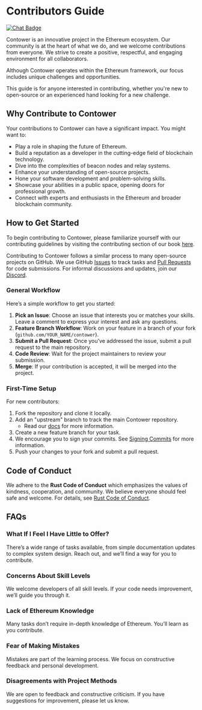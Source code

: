 # Contributors Guide

[![Chat Badge]][Chat Link]

Contower is an innovative project in the Ethereum ecosystem. Our community is at the heart of what we do, and we welcome contributions from everyone. We strive to create a positive, respectful, and engaging environment for all collaborators.

Although Contower operates within the Ethereum framework, our focus includes unique challenges and opportunities.

This guide is for anyone interested in contributing, whether you're new to open-source or an experienced hand looking for a new challenge.

## Why Contribute to Contower

Your contributions to Contower can have a significant impact. You might want to:

-   Play a role in shaping the future of Ethereum.
-   Build a reputation as a developer in the cutting-edge field of blockchain technology.
-   Dive into the complexities of beacon nodes and relay systems.
-   Enhance your understanding of open-source projects.
-   Hone your software development and problem-solving skills.
-   Showcase your abilities in a public space, opening doors for professional growth.
-   Connect with experts and enthusiasts in the Ethereum and broader blockchain community.

## How to Get Started

To begin contributing to Contower, please familiarize yourself with our contributing guidelines by visiting the contributing section of our book [here](https://nodura.github.io/contower/contributing/contributing.html).

Contributing to Contower follows a similar process to many open-source projects on GitHub. We use GitHub [Issues](https://github.com/nodura/contower/issues) to track tasks and [Pull Requests](https://github.com/nodura/contower/pulls) for code submissions. For informal discussions and updates, join our [Discord](https://discord.gg/vHWpWsjCqx).

### General Workflow

Here’s a simple workflow to get you started:

1. **Pick an Issue**: Choose an issue that interests you or matches your skills. Leave a comment to express your interest and ask any questions.
2. **Feature Branch Workflow**: Work on your feature in a branch of your fork (`github.com/YOUR_NAME/contower`).
3. **Submit a Pull Request**: Once you’ve addressed the issue, submit a pull request to the main repository.
4. **Code Review**: Wait for the project maintainers to review your submission.
5. **Merge**: If your contribution is accepted, it will be merged into the project.

### First-Time Setup

For new contributors:

1. Fork the repository and clone it locally.
2. Add an "upstream" branch to track the main Contower repository.
    - Read our [docs](./docs/repo/github/forking.md) for more information.
3. Create a new feature branch for your task.
4. We encourage you to sign your commits. See [Signing Commits](https://help.github.com/en/github/authenticating-to-github/about-commit-signature-verification) for more information.
5. Push your changes to your fork and submit a pull request.

## Code of Conduct

We adhere to the **Rust Code of Conduct** which emphasizes the values of kindness, cooperation, and community. We believe everyone should feel safe and welcome. For details, see [Rust Code of Conduct](https://www.rust-lang.org/policies/code-of-conduct).

## FAQs

### What If I Feel I Have Little to Offer?

There’s a wide range of tasks available, from simple documentation updates to complex system design. Reach out, and we’ll find a way for you to contribute.

### Concerns About Skill Levels

We welcome developers of all skill levels. If your code needs improvement, we’ll guide you through it.

### Lack of Ethereum Knowledge

Many tasks don’t require in-depth knowledge of Ethereum. You’ll learn as you contribute.

### Fear of Making Mistakes

Mistakes are part of the learning process. We focus on constructive feedback and personal development.

### Disagreements with Project Methods

We are open to feedback and constructive criticism. If you have suggestions for improvement, please let us know.

[Chat Badge]: https://img.shields.io/discord/1174374333062316032?logo=discord
[Chat Link]: https://discord.gg/vHWpWsjCqx
